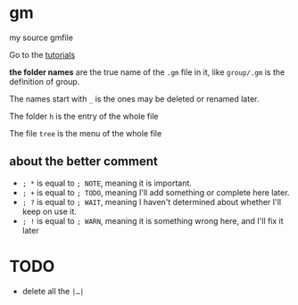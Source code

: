 # gm

my source gmfile

Go to the [tutorials](https://github.com/GiacomoZheng/gm/wiki)

**the folder names** are the true name of the `.gm` file in it, like `group/.gm` is the definition of group.

The names start with `_` is the ones may be deleted or renamed later.

The folder `h` is the entry of the whole file

The file `tree` is the menu of the whole file

## about the better comment
* `; *` is equal to `; NOTE`, meaning it is important.
* `; +` is equal to `; TODO`, meaning I'll add something or complete here later.
* `; ?` is equal to `; WAIT`, meaning I haven't determined about whether I'll keep on use it.
* `; !` is equal to `; WARN`, meaning it is something wrong here, and I'll fix it later

# TODO
* delete all the `|…|`